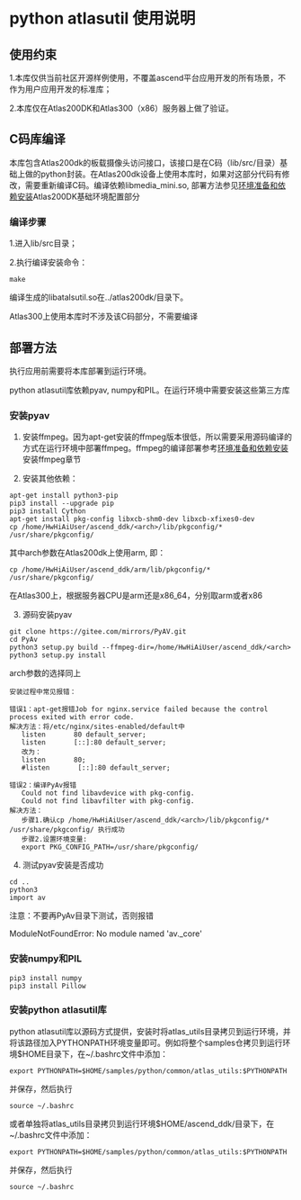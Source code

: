# python atlasutil 使用说明

## 使用约束

1.本库仅供当前社区开源样例使用，不覆盖ascend平台应用开发的所有场景，不作为用户应用开发的标准库；

2.本库仅在Atlas200DK和Atlas300（x86）服务器上做了验证。

## C码库编译

本库包含Atlas200dk的板载摄像头访问接口，该接口是在C码（lib/src/目录）基础上做的python封装。在Atlas200dk设备上使用本库时，如果对这部分代码有修改，需要重新编译C码。编译依赖libmedia_mini.so, 部署方法参见[环境准备和依赖安装](../../../cplusplus/environment)Atlas200DK基础环境配置部分

### 编译步骤

1.进入lib/src目录；

2.执行编译安装命令：

```
make 
```

编译生成的libatalsutil.so在../atlas200dk/目录下。

Atlas300上使用本库时不涉及该C码部分，不需要编译

## 部署方法

执行应用前需要将本库部署到运行环境。

python atlasutil库依赖pyav, numpy和PIL。在运行环境中需要安装这些第三方库

### 安装pyav

1. 安装ffmpeg。因为apt-get安装的ffmpeg版本很低，所以需要采用源码编译的方式在运行环境中部署ffmpeg。ffmpeg的编译部署参考[环境准备和依赖安装](../../../cplusplus/environment)安装ffmpeg章节

2. 安装其他依赖：

```
apt-get install python3-pip
pip3 install --upgrade pip
pip3 install Cython
apt-get install pkg-config libxcb-shm0-dev libxcb-xfixes0-dev
cp /home/HwHiAiUser/ascend_ddk/<arch>/lib/pkgconfig/* /usr/share/pkgconfig/
```

其中arch参数在Atlas200dk上使用arm, 即：

`cp /home/HwHiAiUser/ascend_ddk/arm/lib/pkgconfig/* /usr/share/pkgconfig/`

在Atlas300上，根据服务器CPU是arm还是x86_64，分别取arm或者x86

3. 源码安装pyav

```
git clone https://gitee.com/mirrors/PyAV.git
cd PyAv
python3 setup.py build --ffmpeg-dir=/home/HwHiAiUser/ascend_ddk/<arch>
python3 setup.py install
```

arch参数的选择同上

```
安装过程中常见报错：

错误1：apt-get报错Job for nginx.service failed because the control process exited with error code.
解决方法：将/etc/nginx/sites-enabled/default中
   listen       80 default_server;
   listen       [::]:80 default_server;
   改为：
   listen       80;
   #listen       [::]:80 default_server;

错误2：编译PyAv报错
   Could not find libavdevice with pkg-config.
   Could not find libavfilter with pkg-config.
解决方法：
   步骤1.确认cp /home/HwHiAiUser/ascend_ddk/<arch>/lib/pkgconfig/* /usr/share/pkgconfig/ 执行成功
   步骤2.设置环境变量:
   export PKG_CONFIG_PATH=/usr/share/pkgconfig/
```

4. 测试pyav安装是否成功 

```
cd ..
python3
import av
```

 注意：不要再PyAv目录下测试，否则报错

 ModuleNotFoundError: No module named 'av._core'

###  安装numpy和PIL

```
pip3 install numpy
pip3 install Pillow
```

   ### 安装python atlasutil库

python atlasutil库以源码方式提供，安装时将atlas_utils目录拷贝到运行环境，并将该路径加入PYTHONPATH环境变量即可。例如将整个samples仓拷贝到运行环境$HOME目录下，在~/.bashrc文件中添加：

```
export PYTHONPATH=$HOME/samples/python/common/atlas_utils:$PYTHONPATH
```

并保存，然后执行

```
source ~/.bashrc
```

或者单独将atlas_utils目录拷贝到运行环境$HOME/ascend_ddk/目录下，在~/.bashrc文件中添加：

```
export PYTHONPATH=$HOME/samples/python/common/atlas_utils:$PYTHONPATH
```

并保存，然后执行

```
source ~/.bashrc
```

